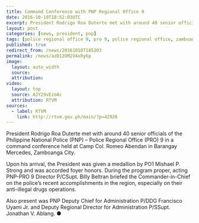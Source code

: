 ```yaml
---
title: Command Conference with PNP Regional Office 9
date: 2016-10-10T18:52:03UTC
excerpt: President Rodrigo Roa Duterte met with around 40 senior officials of the Philippine National Police Regional Office 9 in a command conference held at Camp Colonel Romeo Abendan in Barangay Mercedes, Zamboanga City on 10 October 2016.
layout: post
categories: [news, president, pnp]
tags: [police regional office 9, pro 9, police regional office, zamboanga city]
published: true
redirect_from: /news/20161010T185203
permalink: /news/azD12OM2VAxRy6p
image:
  layout: auto_width
  source: 
  attribution: 
video:
  layout: top
  source: AJY29vEzoAc
  attribution: RTVM
sources:
  - label: RTVM
    link: http://rtvm.gov.ph/main/?p=42926
---
```


President Rodrigo Roa Duterte met with around 40 senior officials of the Philippine National Police (PNP) – Police Regional Office (PRO) 9 in a command conference held at Camp Col. Romeo Abendan in Barangay Mercedes, Zamboanga City.

Upon his arrival, the President was given a medallion by PO1 Mishael P. Strong and was accorded foyer honors. During the program proper, acting PNP-PRO 9 Director P/CSupt. Billy Beltran briefed the Commander-in-Chief on the police’s recent accomplishments in the region, especially on their anti-illegal drugs operations.

Also present was PNP Deputy Chief for Administration P/DDG Francisco Uyami Jr. and Deputy Regional Director for Administration P/SSupt. Jonathan V. Ablang.
&#x25cf;


